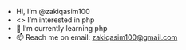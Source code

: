 -  Hi, I’m @zakiqasim100
- <> I’m interested in php
- 🌱 I’m currently learning php
- 📫 Reach me on email: zakiqasim100@gmail.com

<!---
zakiqasim100/zakiqasim100 is a ✨ special ✨ repository because its `README.md` (this file) appears on your GitHub profile.
You can click the Preview link to take a look at your changes.
--->
